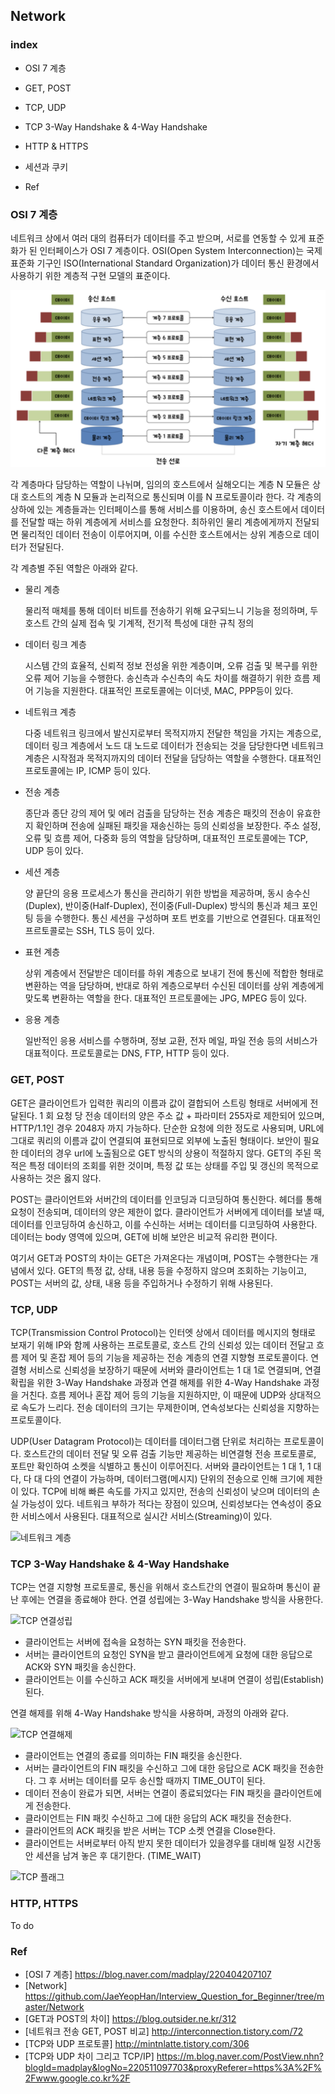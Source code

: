 ## Network

### index

- OSI 7 계층

- GET, POST

- TCP, UDP

- TCP 3-Way Handshake & 4-Way Handshake

- HTTP & HTTPS

- 세션과 쿠키

- Ref

  

### OSI 7 계층

네트워크 상에서 여러 대의 컴퓨터가 데이터를 주고 받으며, 서로를 연동할 수 있게 표준화가 된 인터페이스가 OSI 7 계층이다. OSI(Open System Interconnection)는 국제 표준화 기구인 ISO(International Standard Organization)가  데이터 통신 환경에서 사용하기 위한 계층적 구현 모델의 표준이다.

![OSI 7계층](./imege/OSI7계층.png)


각 계층마다 담당하는 역할이 나뉘며, 임의의 호스트에서 실해오디는 계층 N 모듈은 상대 호스트의 계층 N 모듈과 논리적으로 통신되며 이를 N 프로토콜이라 한다. 각 계층의 상하에 있는 계층들과는 인터페이스를 통해 서비스를 이용하며, 송신 호스트에서 데이터를 전달할 때는 하위 계층에게 서비스를 요청한다. 최하위인 물리 계층에게까지 전달되면 물리적인 데이터 전송이 이루어지며, 이를 수신한 호스트에서는 상위 계층으로 데이터가 전달된다. 

각 계층별 주된 역할은 아래와 같다.

- 물리 계층

  물리적 매체를 통해 데이터 비트를 전송하기 위해 요구되느니 기능을 정의하며, 두 호스트 간의 실제 접속 및 기계적, 전기적 특성에 대한 규칙 정의

- 데이터 링크 계층

  시스템 간의 효율적, 신뢰적 정보 전성올 위한 계층이며, 오류 검출 및 복구를 위한 오류 제어 기능을 수행한다. 송신측과 수신측의 속도 차이를 해결하기 위한 흐름 제어 기능을 지원한다. 대표적인 프로토콜에는 이더넷, MAC, PPP등이 있다.

- 네트워크 계층

  다중 네트워크 링크에서 발신지로부터 목적지까지 전달한 책임을 가지는 계층으로, 데이터 링크 계층에서 노드 대 노드로 데이터가 전송되는 것을 담당한다면 네트워크 계층은 시작점과 목적지까지의 데이터 전달을 담당하는 역할을 수행한다. 대표적인 프로토콜에는 IP, ICMP 등이 있다.

- 전송 계층

  종단과 종단 강의 제어 및 에러 검출을 담당하는 전송 계층은  패킷의 전송이 유효한지 확인하며 전송에 실패된 패킷을 재송신하는 등의 신뢰성을 보장한다. 주소 설정, 오류 및 흐름 제어, 다중화 등의 역할을 담당하며, 대표적인 프로토콜에는 TCP, UDP 등이 있다.

- 세션 계층

  양 끝단의 응용 프로세스가 통신을 관리하기 위한 방법을 제공하며, 동시 송수신(Duplex), 반이중(Half-Duplex), 전이중(Full-Duplex) 방식의 통신과 체크 포인팅 등을 수행한다. 통신 세션을 구성하며 포트 번호를 기반으로 연결된다. 대표적인 프르토콜로는 SSH, TLS 등이 있다.

- 표현 계층

  상위 계층에서 전달받은 데이터를 하위 계층으로 보내기 전에 통신에 적합한 형태로 변환하는 역을 담당하며, 반대로 하위 계층으로부터 수신된 데이터를 상위 계층에게 맞도록 변환하는 역할을 한다. 대표적인 프르토콜에는 JPG, MPEG 등이 있다.

- 응용 계층

  일반적인 응용 서비스를 수행하며, 정보 교환, 전자 메일, 파일 전송 등의 서비스가 대표적이다. 프로토콜로는 DNS, FTP, HTTP 등이 있다.



### GET, POST

GET은 클라이언트가 입력한 쿼리의 이름과 값이 결합되어 스트링 형태로 서버에게 전달된다. 1 회 요청 당 전송 데이터의 양은 주소 값 + 파라미터 255자로 제한되어 있으며, HTTP/1.1인 경우 2048자 까지 가능하다. 단순한 요청에 의한 정도로 사용되며, URL에 그대로 쿼리의 이름과 값이 연결되여 표현되므로 외부에 노출된 형태이다. 보안이 필요한 데이터의 경우 url에 노출됨으로 GET 방식의 상용이 적절하지 않다. GET의 주된 목적은 특정 데이터의 조회를 위한 것이며, 특정 값 또는 상태를 주입 및 갱신의 목적으로 사용하는 것은 옳지 않다.

POST는 클라이언트와 서버간의 데이터를 인코딩과 디코딩하여 통신한다. 헤더를 통해 요청이 전송되며, 데이터의 양은 제한이 없다. 클라이언트가 서버에게 데이터를 보낼 때, 데이터를 인코딩하여 송신하고, 이를 수신하는 서버는 데이터를 디코딩하여 사용한다. 데이터는 body 영역에 있으며, GET에 비해 보안은 비교적 유리한 편이다. 

여기서 GET과 POST의 차이는 GET은 가져온다는 개념이며, POST는 수행한다는 개념에서 있다. GET의 특정 값, 상태, 내용 등을 수정하지 않으며 조회하는 기능이고, POST는 서버의 값, 상태, 내용 등을 주입하거나 수정하기 위해 사용된다.



### TCP, UDP

TCP(Transmission Control Protocol)는 인터엣 상에서 데이터를 메시지의 형태로 보재기 위해 IP와 함께 사용하는 프로토콜로, 호스트 간의 신뢰성 있는 데이터 전달고 흐름 제어 및 혼잡 제어 등의 기능을 제공하는 전송 계층의 연결 지향형 프로토콜이다. 연결형 서비스로 신뢰성을 보장하기 때문에 서버와 클라이언트는 1 대 1로 연결되며, 연결 확립을 위한 3-Way Handshake 과정과 연결 해제를 위한 4-Way Handshake 과정을 거친다. 흐름 제어나 혼잡 제어 등의 기능을 지원하지만, 이 때문에 UDP와 상대적으로 속도가 느리다. 전송 데이터의 크기는 무제한이며, 연속성보다는 신뢰성을 지향하는 프로토콜이다.

UDP(User Datagram Protocol)는 데이터를 데이터그램 단위로 처리하는 프로토콜이다. 호스트간의 데이터 전달 및 오류 검출 기능만 제공하는 비연결형 전송 프로토콜로, 포트만 확인하여 소켓을 식별하고 통신이 이루어진다. 서버와 클라이언트는 1 대 1, 1 대 다, 다 대 다의 연결이 가능하며, 데이터그램(메시지) 단위의 전송으로 인해 크기에 제한이 있다. TCP에 비해 빠른 속도를 가지고 있지만, 전송의 신뢰성이 낮으며 데이터의 손실 가능성이 있다. 네트워크 부하가 적다는 장점이 있으며, 신뢰성보다는 연속성이 중요한 서비스에서 사용된다. 대표적으로 실시간 서비스(Streaming)이 있다.

![네트워크 계층](./imege/네트워크계층.png)



###  TCP 3-Way Handshake & 4-Way Handshake

TCP는 연결 지향형 프로토콜로, 통신을 위해서 호스트간의 연결이 필요하며 통신이 끝난 후에는 연결을 종료해야 한다. 연결 성립에는 3-Way Handshake 방식을 사용한다.

![TCP 연결성립](./imege/TCP_연결성립.png)

- 클라이언트는 서버에 접속을 요청하는 SYN 패킷을 전송한다.
- 서버는 클라이언트의 요청인 SYN을 받고 클라이언트에게 요청에 대한 응답으로 ACK와 SYN 패킷을 송신한다.
- 클라이언트는 이를 수신하고 ACK 패킷을 서버에게 보내며 연결이 성립(Establish) 된다.

연결 해제를 위해 4-Way Handshake 방식을 사용하며, 과정의 아래와 같다.

![TCP 연결해제](./imege/TCP_연결해제.png)

- 클라이언트는 연결의 종료를 의미하는 FIN 패킷을 송신한다.
- 서버는 클라이언트의 FIN 패킷을 수신하고 그에 대한 응답으로 ACK 패킷을 전송한다. 그 후 서버는 데이터를 모두 송신할 때까지 TIME_OUT이 된다.
- 데이터 전송이 완료가 되면, 서버는 연결이 종료되었다는 FIN 패킷을 클라이언트에게 전송한다.
- 클라이언트는 FIN 패킷 수신하고 그에 대한 응답의 ACK 패킷을 전송한다.
- 클라이언트의 ACK 패킷을 받은 서버는 TCP 소켓 연결을 Close한다.
- 클라이언트는 서버로부터 아직 받지 못한 데이터가 있을경우를 대비해 일정 시간동안 세션을 남겨 놓은 후 대기한다. (TIME_WAIT)

![TCP 플래그](./imege/TCP플래그.png)



### HTTP, HTTPS

To do






### Ref

- [OSI 7 계층] https://blog.naver.com/madplay/220404207107
- [Network] https://github.com/JaeYeopHan/Interview_Question_for_Beginner/tree/master/Network
- [GET과 POST의 차이] https://blog.outsider.ne.kr/312
- [네트워크 전송 GET, POST 비교] http://interconnection.tistory.com/72
- [TCP와 UDP 프로토콜] http://mintnlatte.tistory.com/306
- [TCP와 UDP 차이 그리고 TCP/IP] https://m.blog.naver.com/PostView.nhn?blogId=madplay&logNo=220511097703&proxyReferer=https%3A%2F%2Fwww.google.co.kr%2F
